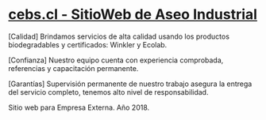 # [cebs.cl - SitioWeb de Aseo Industrial](https://www.cebs.cl)

[Calidad] Brindamos servicios de alta calidad usando los productos biodegradables y certificados: Winkler y Ecolab.

[Confianza] Nuestro equipo cuenta con experiencia comprobada, referencias y capacitación permanente.

[Garantías] Supervisión permanente de nuestro trabajo asegura la entrega del servicio completo, 
tenemos alto nivel de responsabilidad.

Sitio web para Empresa Externa. Año 2018.

